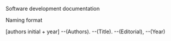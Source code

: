 Software development documentation

Naming format

[authors initial + year] --(Authors). --(Title). --(Editorial), --(Year)
